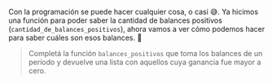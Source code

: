 Con la programación se puede hacer cualquier cosa, o casi :sweat_smile:. Ya hicimos una función para poder saber la cantidad de balances positivos (`cantidad_de_balances_positivos`), ahora vamos a ver cómo podemos hacer para saber cuáles son esos balances. :calendar:

> Completá la función `balances_positivos` que toma los balances de un período y devuelve una lista con aquellos cuya ganancia fue mayor a cero. 
